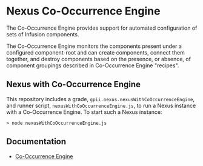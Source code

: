 Nexus Co-Occurrence Engine
==========================

The Co-Occurrence Engine provides support for automated configuration of sets of
Infusion components.

The Co-Occurrence Engine monitors the components present under a configured
component-root and can create components, connect them together, and destroy
components based on the presence, or absence, of component groupings described
in Co-Occurrence Engine "recipes".

Nexus with Co-Occurrence Engine
-------------------------------

This repository includes a grade, `gpii.nexus.nexusWithCoOccurrenceEngine`, and
runner script, `nexusWithCoOccurrenceEngine.js`, to run a Nexus instance with a
Co-Occurrence Engine. To start such a Nexus instance:

    > node nexusWithCoOccurrenceEngine.js

Documentation
-------------

- [Co-Occurrence Engine](documentation/CoOccurrenceEngine.md)
